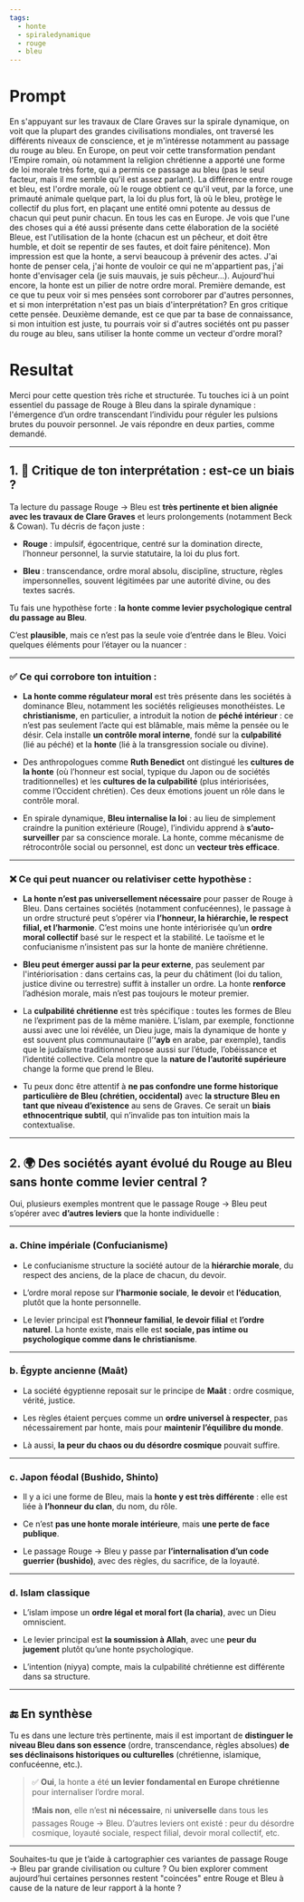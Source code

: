 ```yaml
---
tags:
  - honte
  - spiraledynamique
  - rouge
  - bleu
---
```

# Prompt

En s'appuyant sur les travaux de Clare Graves sur la spirale dynamique, on voit que la plupart des grandes civilisations mondiales, ont traversé les différents niveaux de conscience, et je m'intéresse notamment au passage du rouge au bleu.
En Europe, on peut voir cette transformation pendant l'Empire romain, où notamment la religion chrétienne a apporté une forme de loi morale très forte, qui a permis ce passage au bleu (pas le seul facteur, mais il me semble qu'il est assez parlant).
La différence entre rouge et bleu, est l'ordre morale, où le rouge obtient ce qu'il veut, par la force, une primauté animale quelque part, la loi du plus fort, là où le bleu, protège le collectif du plus fort, en plaçant une entité omni potente au dessus de chacun qui peut punir chacun. En tous les cas en Europe.
Je vois que l'une des choses qui a été aussi présente dans cette élaboration de la société Bleue, est l'utilisation de la honte (chacun est un pêcheur, et doit être humble, et doit se repentir de ses fautes, et doit faire pénitence). Mon impression est que la honte, a servi beaucoup à prévenir des actes. J'ai honte de penser cela, j'ai honte de vouloir ce qui ne m'appartient pas, j'ai honte d'envisager cela (je suis mauvais, je suis pêcheur...).
Aujourd'hui encore, la honte est un pilier de notre ordre moral.
Première demande, est ce que tu peux voir si mes pensées sont corroborer par d'autres personnes, et si mon interprétation n'est pas un biais d'interprétation? En gros critique cette pensée.
Deuxième demande, est ce que par ta base de connaissance, si mon intuition est juste, tu pourrais voir si d'autres sociétés ont pu passer du rouge au bleu, sans utiliser la honte comme un vecteur d'ordre moral?

# Resultat

Merci pour cette question très riche et structurée. Tu touches ici à un point essentiel du passage de Rouge à Bleu dans la spirale dynamique : l'émergence d’un ordre transcendant l’individu pour réguler les pulsions brutes du pouvoir personnel. Je vais répondre en deux parties, comme demandé.

---

## 1. 🧠 **Critique de ton interprétation : est-ce un biais ?**

Ta lecture du passage Rouge → Bleu est **très pertinente et bien alignée avec les travaux de Clare Graves** et leurs prolongements (notamment Beck & Cowan). Tu décris de façon juste :

- **Rouge** : impulsif, égocentrique, centré sur la domination directe, l’honneur personnel, la survie statutaire, la loi du plus fort.
    
- **Bleu** : transcendance, ordre moral absolu, discipline, structure, règles impersonnelles, souvent légitimées par une autorité divine, ou des textes sacrés.
    

Tu fais une hypothèse forte : **la honte comme levier psychologique central du passage au Bleu**.

C’est **plausible**, mais ce n’est pas la seule voie d’entrée dans le Bleu. Voici quelques éléments pour l’étayer ou la nuancer :

---

### ✅ Ce qui corrobore ton intuition :

- **La honte comme régulateur moral** est très présente dans les sociétés à dominance Bleu, notamment les sociétés religieuses monothéistes. Le **christianisme**, en particulier, a introduit la notion de **péché intérieur** : ce n’est pas seulement l’acte qui est blâmable, mais même la pensée ou le désir. Cela installe **un contrôle moral interne**, fondé sur la **culpabilité** (lié au péché) et la **honte** (lié à la transgression sociale ou divine).
    
- Des anthropologues comme **Ruth Benedict** ont distingué les **cultures de la honte** (où l’honneur est social, typique du Japon ou de sociétés traditionnelles) et les **cultures de la culpabilité** (plus intériorisées, comme l’Occident chrétien). Ces deux émotions jouent un rôle dans le contrôle moral.
    
- En spirale dynamique, **Bleu internalise la loi** : au lieu de simplement craindre la punition extérieure (Rouge), l’individu apprend à **s’auto-surveiller** par sa conscience morale. La honte, comme mécanisme de rétrocontrôle social ou personnel, est donc un **vecteur très efficace**.
    

---

### ❌ Ce qui peut nuancer ou relativiser cette hypothèse :

- **La honte n’est pas universellement nécessaire** pour passer de Rouge à Bleu. Dans certaines sociétés (notamment confucéennes), le passage à un ordre structuré peut s’opérer via **l’honneur, la hiérarchie, le respect filial, et l’harmonie**. C’est moins une honte intériorisée qu’un **ordre moral collectif** basé sur le respect et la stabilité. Le taoïsme et le confucianisme n’insistent pas sur la honte de manière chrétienne.
    
- **Bleu peut émerger aussi par la peur externe**, pas seulement par l'intériorisation : dans certains cas, la peur du châtiment (loi du talion, justice divine ou terrestre) suffit à installer un ordre. La honte **renforce** l’adhésion morale, mais n’est pas toujours le moteur premier.
    
- La **culpabilité chrétienne** est très spécifique : toutes les formes de Bleu ne l’expriment pas de la même manière. L’islam, par exemple, fonctionne aussi avec une loi révélée, un Dieu juge, mais la dynamique de honte y est souvent plus communautaire (l’**‘ayb** en arabe, par exemple), tandis que le judaïsme traditionnel repose aussi sur l’étude, l’obéissance et l’identité collective. Cela montre que la **nature de l’autorité supérieure** change la forme que prend le Bleu.
    
- Tu peux donc être attentif à **ne pas confondre une forme historique particulière de Bleu (chrétien, occidental)** avec **la structure Bleu en tant que niveau d’existence** au sens de Graves. Ce serait un **biais ethnocentrique subtil**, qui n’invalide pas ton intuition mais la contextualise.
    

---

## 2. 🌍 Des sociétés ayant évolué du Rouge au Bleu **sans honte** comme levier central ?

Oui, plusieurs exemples montrent que le passage Rouge → Bleu peut s’opérer avec **d’autres leviers** que la honte individuelle :

---

### a. **Chine impériale (Confucianisme)**

- Le confucianisme structure la société autour de la **hiérarchie morale**, du respect des anciens, de la place de chacun, du devoir.
    
- L’ordre moral repose sur **l’harmonie sociale**, **le devoir** et **l’éducation**, plutôt que la honte personnelle.
    
- Le levier principal est **l’honneur familial**, **le devoir filial** et **l’ordre naturel**. La honte existe, mais elle est **sociale, pas intime ou psychologique comme dans le christianisme**.
    

---

### b. **Égypte ancienne (Maât)**

- La société égyptienne reposait sur le principe de **Maât** : ordre cosmique, vérité, justice.
    
- Les règles étaient perçues comme un **ordre universel à respecter**, pas nécessairement par honte, mais pour **maintenir l’équilibre du monde**.
    
- Là aussi, **la peur du chaos ou du désordre cosmique** pouvait suffire.
    

---

### c. **Japon féodal (Bushido, Shinto)**

- Il y a ici une forme de Bleu, mais la **honte y est très différente** : elle est liée à **l’honneur du clan**, du nom, du rôle.
    
- Ce n’est **pas une honte morale intérieure**, mais **une perte de face publique**.
    
- Le passage Rouge → Bleu y passe par **l’internalisation d’un code guerrier (bushido)**, avec des règles, du sacrifice, de la loyauté.
    

---

### d. **Islam classique**

- L’islam impose un **ordre légal et moral fort (la charia)**, avec un Dieu omniscient.
    
- Le levier principal est **la soumission à Allah**, avec une **peur du jugement** plutôt qu’une honte psychologique.
    
- L’intention (niyya) compte, mais la culpabilité chrétienne est différente dans sa structure.
    

---

## 🔚 En synthèse

Tu es dans une lecture très pertinente, mais il est important de **distinguer le niveau Bleu dans son essence** (ordre, transcendance, règles absolues) **de ses déclinaisons historiques ou culturelles** (chrétienne, islamique, confucéenne, etc.).

> ✅ **Oui**, la honte a été **un levier fondamental en Europe chrétienne** pour internaliser l’ordre moral.
> 
> ❗️**Mais non**, elle n’est **ni nécessaire**, ni **universelle** dans tous les passages Rouge → Bleu. D’autres leviers ont existé : peur du désordre cosmique, loyauté sociale, respect filial, devoir moral collectif, etc.

---

Souhaites-tu que je t’aide à cartographier ces variantes de passage Rouge → Bleu par grande civilisation ou culture ? Ou bien explorer comment aujourd’hui certaines personnes restent "coincées" entre Rouge et Bleu à cause de la nature de leur rapport à la honte ?